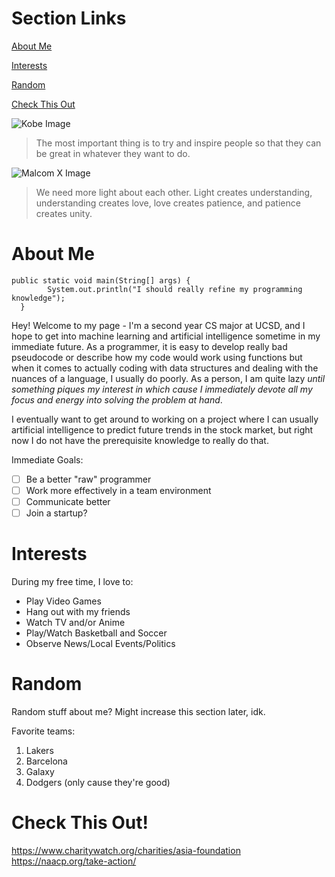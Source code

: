 # Section Links

[About Me](#About-Me)

[Interests](#Interests)

[Random](#Random)

[Check This Out](#Check-This-Out!)

![Kobe Image](https://theundefeated.com/wp-content/uploads/2020/02/kobe-bryant-e1581599895110.jpg?w=700)

> The most important thing is to try and inspire people so that they can be great in whatever they want to do.

![Malcom X Image](http://c.files.bbci.co.uk/6021/production/_112290642_malcolm1.png)

> We need more light about each other. Light creates understanding, understanding creates love, love creates patience, and patience creates unity.

# About Me

```
public static void main(String[] args) {
        System.out.println("I should really refine my programming knowledge"); 
  }
```

Hey! Welcome to my page - I'm a second year CS major at UCSD, and I hope to get into machine learning and artificial intelligence sometime in my immediate future. As a programmer, it is easy to develop really bad pseudocode or describe how my code would work using functions but when it comes to actually coding with data structures and dealing with the nuances of a language, I usually do poorly. As a person, I am quite lazy *until something piques my interest in which cause I immediately devote all my focus and energy into solving the problem at hand*. 

I eventually want to get around to working on a project where I can usually artificial intelligence to predict future trends in the stock market, but right now I do not have the prerequisite knowledge to really do that.

Immediate Goals:

- [ ] Be a better "raw" programmer
- [ ] Work more effectively in a team environment
- [ ] Communicate better
- [ ] Join a startup?

# Interests

During my free time, I love to: 

- Play Video Games
- Hang out with my friends
- Watch TV and/or Anime
- Play/Watch Basketball and Soccer
- Observe News/Local Events/Politics

# Random

Random stuff about me? Might increase this section later, idk.

Favorite teams:

1. Lakers
2. Barcelona
3. Galaxy
4. Dodgers (only cause they're good)

# Check This Out!

https://www.charitywatch.org/charities/asia-foundation
https://naacp.org/take-action/
